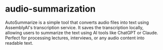 # audio-summarization
AutoSummarize is a simple tool that converts audio files into text using AssemblyAI's transcription service. It saves the transcription locally, allowing users to summarize the text using AI tools like ChatGPT or Claude. Perfect for processing lectures, interviews, or any audio content into readable text.
